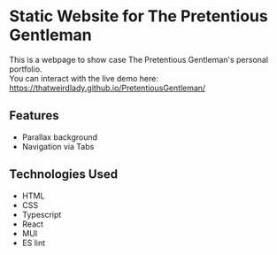 #  Static Website for The Pretentious Gentleman

This is a webpage to show case The Pretentious Gentleman's personal portfolio.  
You can interact with the live demo here: https://thatweirdlady.github.io/PretentiousGentleman/

## Features

- Parallax background
- Navigation via Tabs  

## Technologies Used

- HTML
- CSS
- Typescript 
- React
- MUI
- ES lint